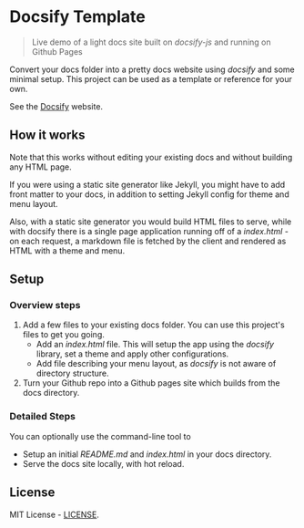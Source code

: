 # Docsify Template
> Live demo of a light docs site built on _docsify-js_ and running on Github Pages

Convert your docs folder into a pretty docs website using _docsify_ and some minimal setup. This project can be used as a template or reference for your own.

See the [Docsify](https://docsify.js.org/) website.


## How it works

Note that this works without editing your existing docs and without building any HTML page.

If you were using a static site generator like Jekyll, you might have to add front matter to your docs, in addition to setting Jekyll config for theme and menu layout.

Also, with a static site generator you would build HTML files to serve, while with docsify there is a single page application running off of a _index.html_ - on each request, a markdown file is fetched by the client and rendered as HTML with a theme and menu.

## Setup

### Overview steps

1. Add a few files to your existing docs folder. You can use this project's files to get you going.
    - Add an _index.html_ file. This will setup the app using the _docsify_ library, set a theme and apply other configurations.
    - Add file describing your menu layout, as _docsify_ is not aware of directory structure.
2. Turn your Github repo into a Github pages site which builds from the docs directory.

### Detailed Steps


You can optionally use the command-line tool to
- Setup an initial _README.md_ and _index.html_ in your docs directory.
- Serve the docs site locally, with hot reload.


## License

MIT License - [LICENSE](/LICENSE).
